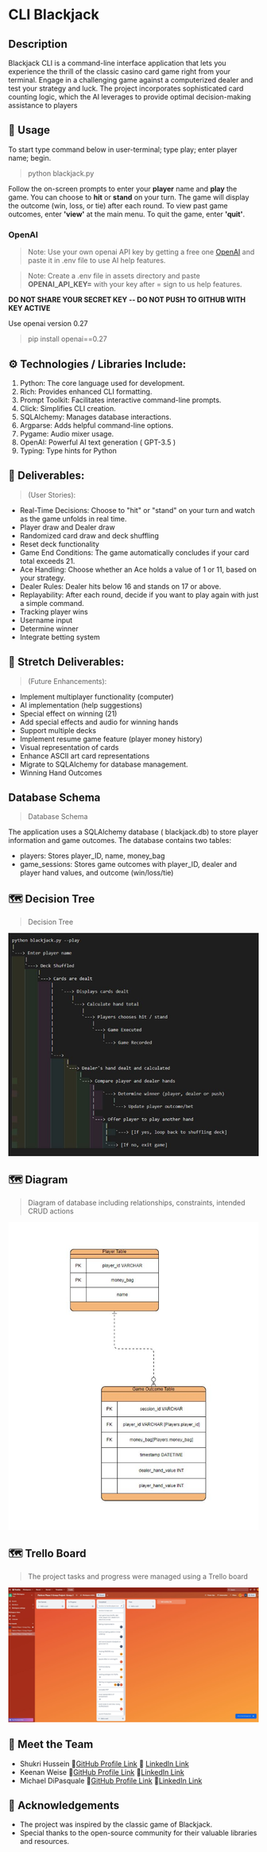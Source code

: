 # CLI Blackjack

## Description
Blackjack CLI is a command-line interface application that lets you experience the thrill of the classic casino card game right from your terminal. Engage in a challenging game against a computerized dealer and test your strategy and luck.
The project incorporates sophisticated card counting logic, which the AI leverages to provide optimal decision-making assistance to players

## 🚀 Usage
To start type command below in user-terminal; type play; enter player name; begin.
>python blackjack.py

Follow the on-screen prompts to enter your **player** name and **play** the game. You can choose to **hit** or **stand** on your turn. The game will display the outcome (win, loss, or tie) after each round.
To view past game outcomes, enter **'view'** at the main menu. To quit the game, enter **'quit'**.
### OpenAI

>Note: Use your own openai API key by getting a free one [OpenAI](https://openai.com/) and paste it in .env file to use AI help features.

>Note: Create a .env file in assets directory and paste  **OPENAI_API_KEY=** with your key after = sign to us help features.

**DO NOT SHARE YOUR SECRET KEY -- DO NOT PUSH TO GITHUB WITH KEY ACTIVE**

Use openai version 0.27
>pip install openai==0.27


## ⚙️ Technologies / Libraries Include:
1. Python: The core language used for development.
2. Rich: Provides enhanced CLI formatting.
3. Prompt Toolkit: Facilitates interactive command-line prompts.
4. Click: Simplifies CLI creation.
5. SQLAlchemy: Manages database interactions.
6. Argparse: Adds helpful command-line options.
7. Pygame: Audio mixer usage.
8. OpenAI: Powerful AI text generation ( GPT-3.5 )
9. Typing: Type hints for Python


## 🎲 Deliverables: 
> (User Stories):
* Real-Time Decisions: Choose to "hit" or "stand" on your turn and watch as the game unfolds in real time.
* Player draw and Dealer draw
* Randomized card draw and deck shuffling
* Reset deck functionality
* Game End Conditions: The game automatically concludes if your card total exceeds 21.
* Ace Handling: Choose whether an Ace holds a value of 1 or 11, based on your strategy.
* Dealer Rules: Dealer hits below 16 and stands on 17 or above.
* Replayability: After each round, decide if you want to play again with just a simple command.
* Tracking player wins
* Username input
* Determine winner
* Integrate betting system


## 🌟 Stretch Deliverables: 
> (Future Enhancements):
* Implement multiplayer functionality (computer)
* AI implementation (help suggestions)
* Special effect on winning (21)
* Add special effects and audio for winning hands
* Support multiple decks
* Implement resume game feature (player money history)
* Visual representation of cards
* Enhance ASCII art card representations
* Migrate to SQLAlchemy for database management.
* Winning Hand Outcomes

## Database Schema
>Database Schema

The application uses a SQLAlchemy database ( blackjack.db) to store player information and game outcomes. 
The database contains two tables:
* players: Stores player_ID, name, money_bag
* game_sessions: Stores game outcomes with player_ID, dealer and player hand values, and outcome (win/loss/tie)

## 🗺️ Decision Tree
>Decision Tree

<img src="planning/decisiontree3.JPG" alt="decision-tree">

## 🗺️ Diagram
> Diagram of database including relationships, constraints, intended CRUD actions

<img src="planning/diagram6.JPG" alt="diagram">

## 🗺️ Trello Board
>The project tasks and progress were managed using a Trello board

<img src="planning/trello3.JPG" alt="trello"/>

## 🤝 Meet the Team

* Shukri Hussein 🔗[GitHub Profile Link](https://github.com/scmh001) 🔗 [LinkedIn Link](https://www.linkedin.com/in/shukrihussein/)
* Keenan Weise 🔗[GitHub Profile Link](https://github.com/kcweise) 🔗[LinkedIn Link](https://www.linkedin.com/in/keenan-weise/)
* Michael DiPasquale 🔗[GitHub Profile Link](https://github.com/mdipasqu13) 🔗[LinkedIn Link](https://www.linkedin.com/in/michael-dipasquale313/)

## 🙌 Acknowledgements
* The project was inspired by the classic game of Blackjack.
* Special thanks to the open-source community for their valuable libraries and resources.
